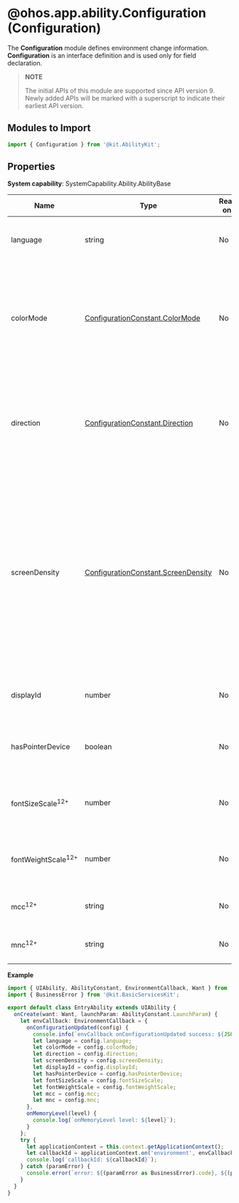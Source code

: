 # @ohos.app.ability.Configuration (Configuration)

The **Configuration** module defines environment change information. **Configuration** is an interface definition and is used only for field declaration.

> **NOTE**
> 
> The initial APIs of this module are supported since API version 9. Newly added APIs will be marked with a superscript to indicate their earliest API version.

## Modules to Import

```ts
import { Configuration } from '@kit.AbilityKit';
```

## Properties

**System capability**: SystemCapability.Ability.AbilityBase

| Name| Type| Read-only| Optional| Description|
| -------- | -------- | -------- | -------- | -------- |
| language | string | No| Yes| Language of the application, for example, **zh**.<br>**Atomic service API**: This API can be used in atomic services since API version 11.|
| colorMode | [ConfigurationConstant.ColorMode](js-apis-app-ability-configurationConstant.md#colormode) | No| Yes| Color mode. The default value is **COLOR_MODE_LIGHT**. The options are as follows:<br>- **COLOR_MODE_NOT_SET**: The color mode is not set.<br>- **COLOR_MODE_LIGHT**: light mode.<br>- **COLOR_MODE_DARK**: dark mode.<br>**Atomic service API**: This API can be used in atomic services since API version 11.|
| direction | [ConfigurationConstant.Direction](js-apis-app-ability-configurationConstant.md#direction) | No| Yes| Screen orientation. The options are as follows:<br>- **DIRECTION_NOT_SET**: The screen orientation is not set.<br>- **DIRECTION_HORIZONTAL**: horizontal direction.<br>- **DIRECTION_VERTICAL**: vertical direction.<br>**Atomic service API**: This API can be used in atomic services since API version 11.|
| screenDensity  | [ConfigurationConstant.ScreenDensity](js-apis-app-ability-configurationConstant.md#screendensity) | No| Yes| Pixel density of the screen. The options are as follows:<br>- **SCREEN_DENSITY_NOT_SET**: The pixel density is not set.<br>- **SCREEN_DENSITY_SDPI**: 120.<br>- **SCREEN_DENSITY_MDPI**: 160.<br>- **SCREEN_DENSITY_LDPI**: 240.<br>- **SCREEN_DENSITY_XLDPI**: 320.<br>- **SCREEN_DENSITY_XXLDPI**: 480.<br>- **SCREEN_DENSITY_XXXLDPI**: 640.<br>**Atomic service API**: This API can be used in atomic services since API version 11.|
| displayId  | number | No| Yes| ID of the display where the application is located.<br>**Atomic service API**: This API can be used in atomic services since API version 11.|
| hasPointerDevice  | boolean | No| Yes| Whether a pointer device, such as a keyboard, mouse, or touchpad, is connected.<br>**Atomic service API**: This API can be used in atomic services since API version 11.|
| fontSizeScale<sup>12+<sup> | number | No| Yes| Font size scale ratio. The value ranges from 0 to 3.2. The default value is **1**.<br>**Atomic service API**: This API can be used in atomic services since API version 12.|
| fontWeightScale<sup>12+<sup> | number | No| Yes| Font weight scale ratio. The value ranges from 0 to 1.25. The default value is **1**.<br>**Atomic service API**: This API can be used in atomic services since API version 12.|
| mcc<sup>12+<sup> | string | No | Yes| Mobile network code (MNC).<br>**Atomic service API**: This API can be used in atomic services since API version 12.|
| mnc<sup>12+<sup> | string | No | Yes| Mobile country code (MCC).<br>**Atomic service API**: This API can be used in atomic services since API version 12.|

**Example**

```ts
import { UIAbility, AbilityConstant, EnvironmentCallback, Want } from '@kit.AbilityKit';
import { BusinessError } from '@kit.BasicServicesKit';

export default class EntryAbility extends UIAbility {
  onCreate(want: Want, launchParam: AbilityConstant.LaunchParam) {
    let envCallback: EnvironmentCallback = {
      onConfigurationUpdated(config) {
        console.info(`envCallback onConfigurationUpdated success: ${JSON.stringify(config)}`);
        let language = config.language;
        let colorMode = config.colorMode;
        let direction = config.direction;
        let screenDensity = config.screenDensity;
        let displayId = config.displayId;
        let hasPointerDevice = config.hasPointerDevice;
        let fontSizeScale = config.fontSizeScale;
        let fontWeightScale = config.fontWeightScale;
        let mcc = config.mcc;
        let mnc = config.mnc;
      },
      onMemoryLevel(level) {
        console.log(`onMemoryLevel level: ${level}`);
      }
    };
    try {
      let applicationContext = this.context.getApplicationContext();
      let callbackId = applicationContext.on('environment', envCallback);
      console.log(`callbackId: ${callbackId}`);
    } catch (paramError) {
      console.error(`error: ${(paramError as BusinessError).code}, ${(paramError as BusinessError).message}`);
    }
  }
}
```
